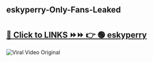 
 ## eskyperry-Only-Fans-Leaked

# <h2><a href="https://clipsfans.com/eskyperry&ref=git">🔗 Click to LINKS ⏩⏩ 👉 🟢 eskyperry </a></h2>

<a href="https://clipsfans.com/eskyperry&ref=git" rel="nofollow" data-target="animated-image.originalLink"><img src="https://i.ibb.co.com/xMMVF88/686577567.gif" alt="Viral Video Original" style="max-width: 100%; display: inline-block;" data-target="animated-image.originalImage"></a>
